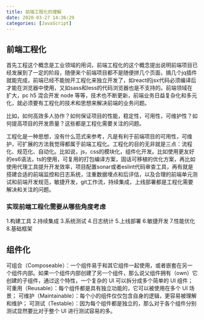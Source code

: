 ```yaml
---
title: 前端工程化的理解
date: 2020-03-27 14:36:29
categories: [JavaScript]
---
```


## 前端工程化

首先工程这个概念是工业领域的用词，前端工程化的这个概念提出说明前端项目已经发展到了一定的阶段，随便来个前端项目都不是随便拼几个页面，搞几个jq插件就能完成，前端已经不能抛开工程化来独立开发了，如react的jsx代码必须编译后才能在浏览器中使用，又如sass和less的代码浏览器也是不支持的。前端领域在扩大，pc h5 混合开发 node 等等，技术也不断更新，前端业务日益复杂化和多元化，就必须要有工程化的技术和思想来解决前端的业务问题。

比如，如何高效多人协作？如何保证项目的性能，稳定性，可用性，可维护性？如何提高项目的开发质量？这些都是工程化需要关注的问题。

工程化是一种思想，没有什么范式来参考，凡是有利于前端项目的可用性，可维护，可扩展的方法我觉得都属于前端工程化。工程化的目的无非就是三点：流程化、规范化、自动化。比如说，js，css的模块化，组件化开发。比如使用更友好的es6语法，ts的使用，可复用的打包编译方案，固话可移植的优化方案，再比如使用代理工具提升开发效率，项目配置sonar或者eslint代码审查工具，再有就是搭建合适的前端监控和日志系统，注重数据埋点和后评估，以及合理的前端单元测试和前端开发规范，敏捷开发，git工作流，持续集成，上线部署都是工程化需要解决和关注的问题。

### 实现前端工程化需要从哪些角度考虑

1.构建工具
2.持续集成
3.系统测试
4.日志统计
5.上线部署
6.敏捷开发
7.性能优化
8.基础框架

## 组件化

可组合（Composeable）：一个组件易于和其它组件一起使用，或者嵌套在另一个组件内部。如果一个组件内部创建了另一个组件，那么说父组件拥有（own）它创建的子组件，通过这个特性，一个复杂的 UI 可以拆分成多个简单的 UI 组件；
可重用（Reusable）：每个组件都是具有独立功能的，它可以被使用在多个 UI 场景；
可维护（Maintainable）：每个小的组件仅仅包含自身的逻辑，更容易被理解和维护；
可测试（Testable）：因为每个组件都是独立的，那么对于各个组件分别测试显然要比对于整个 UI 进行测试容易的多。
